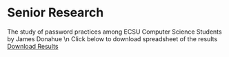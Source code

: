 # Senior Research
 The study of password practices among ECSU Computer Science Students by James Donahue \n
 Click below to download spreadsheet of the results
 <a href="Study of Password Practices among Computer Science Seniors at ECSU.csv">Download Results</a>
